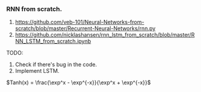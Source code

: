 ### RNN from scratch.

1. https://github.com/veb-101/Neural-Networks-from-scratch/blob/master/Recurrent-Neural-Networks/rnn.py
2. https://github.com/nicklashansen/rnn_lstm_from_scratch/blob/master/RNN_LSTM_from_scratch.ipynb
  
TODO:
1. Check if there's bug in the code.
2. Implement LSTM.


$Tanh(x) = \frac{\exp^x - \exp^{-x}}{\exp^x + \exp^{-x}}$

